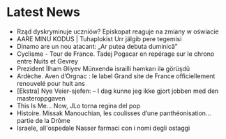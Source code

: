 # Latest News
-  Rząd dyskryminuje uczniów? Episkopat reaguje na zmiany w oświacie
-  AARE MINU KODUS | Tuhaplokist Urr jälgib pere tegemisi
-  Dinamo are un nou atacant: „Ar putea debuta duminică”
-  Cyclisme - Tour de France. Tadej Pogacar en repérage sur le chrono entre Nuits et Gevrey
-  Prezident İlham Əliyev Münxendə israilli həmkarı ilə görüşdü
-  Ardèche. Aven d’Orgnac : le label Grand site de France officiellement renouvelé pour huit ans
-  [Ekstra] Nye Veier-sjefen: – I dag kunne jeg ikke gjort jobben med den masteroppgaven
-  This Is Me... Now, JLo torna regina del pop
-  Histoire. Missak Manouchian, les coulisses d’une panthéonisation... partie de la Drôme
-  Israele, all'ospedale Nasser farmaci con i nomi degli ostaggi
